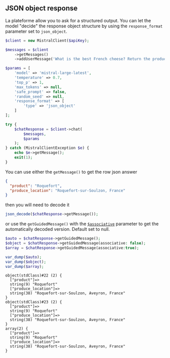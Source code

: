 ## JSON object response

La plateforme allow you to ask for a structured output. You can let the model "decide" the response object structure by 
using the `response_format` parameter set to `json_object`.

```php
$client = new MistralClient($apiKey);

$messages = $client
    ->getMessages()
    ->addUserMessage('What is the best French cheese? Return the product and produce location in JSON format');

$params = [
    'model' => 'mistral-large-latest',
    'temperature' => 0.7,
    'top_p' => 1,
    'max_tokens' => null,
    'safe_prompt' => false,
    'random_seed' => null,
    'response_format' => [
        'type' => 'json_object'
    ]
];

try {
    $chatResponse = $client->chat(
        $messages,
        $params
    );
} catch (MistralClientException $e) {
    echo $e->getMessage();
    exit(1);
}
```

You can use either the `getMessage()` to get the row json answer

```json
{
  "product": "Roquefort",
  "produce_location": "Roquefort-sur-Soulzon, France"
}
```
then you will need to decode it 
```php
json_decode($chatResponse->getMessage());
```

or use the `getGuidedMessage()` with the [`$associative`](https://www.php.net/manual/en/function.json-decode.php) parameter to get the automatically decoded version. 
Default set to null.

```php
$auto = $chatResponse->getGuidedMessage();
$object = $chatResponse->getGuidedMessage(associative: false);
$array = $chatResponse->getGuidedMessage(associative:true);

var_dump($auto);
var_dump($object);
var_dump($array);
```

```text
object(stdClass)#22 (2) {
  ["product"]=>
  string(9) "Roquefort"
  ["produce_location"]=>
  string(38) "Roquefort-sur-Soulzon, Aveyron, France"
}
object(stdClass)#23 (2) {
  ["product"]=>
  string(9) "Roquefort"
  ["produce_location"]=>
  string(38) "Roquefort-sur-Soulzon, Aveyron, France"
}
array(2) {
  ["product"]=>
  string(9) "Roquefort"
  ["produce_location"]=>
  string(38) "Roquefort-sur-Soulzon, Aveyron, France"
}
```


